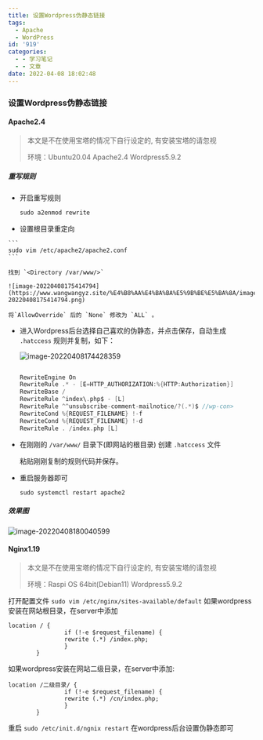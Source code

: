 ```yaml
---
title: 设置Wordpress伪静态链接
tags:
  - Apache
  - WordPress
id: '919'
categories:
  - - 学习笔记
  - - 文章
date: 2022-04-08 18:02:48
---
```


### 设置Wordpress伪静态链接

#### Apache2.4

> 本文是不在使用宝塔的情况下自行设定的, 有安装宝塔的请忽视
> 
> 环境：Ubuntu20.04 Apache2.4 Wordpress5.9.2

##### 重写规则

*   开启重写规则
    
    ```c
    sudo a2enmod rewrite
    ```
    
*   设置根目录重定向
   <!-- more --> 
    ```
    sudo vim /etc/apache2/apache2.conf
    ```
    
    找到 `<Directory /var/www/>`
    
    ![image-20220408175414794](https://www.wangwangyz.site/%E4%B8%AA%E4%BA%BA%E5%9B%BE%E5%BA%8A/image-20220408175414794.png)
    
    将`AllowOverride` 后的 `None` 修改为 `ALL` 。
    
*   进入Wordpress后台选择自己喜欢的伪静态，并点击保存，自动生成 `.hatccess` 规则并复制，如下：
    
    ![image-20220408174428359](https://www.wangwangyz.site/%E4%B8%AA%E4%BA%BA%E5%9B%BE%E5%BA%8A/image-20220408174428359.png)
    
    ```C
    
    RewriteEngine On
    RewriteRule .* - [E=HTTP_AUTHORIZATION:%{HTTP:Authorization}]
    RewriteBase /
    RewriteRule ^index\.php$ - [L]
    RewriteRule ^^unsubscribe-comment-mailnotice/?(.*)$ //wp-con>
    RewriteCond %{REQUEST_FILENAME} !-f
    RewriteCond %{REQUEST_FILENAME} !-d
    RewriteRule . /index.php [L]
    ```
    
*   在刚刚的 `/var/www/` 目录下(即网站的根目录) 创建 `.hatccess` 文件
    
    粘贴刚刚复制的规则代码并保存。
    
*   重启服务器即可
    
    ```
    sudo systemctl restart apache2
    ```
    

##### 效果图

![image-20220408180040599](https://www.wangwangyz.site/%E4%B8%AA%E4%BA%BA%E5%9B%BE%E5%BA%8A/image-20220408180040599.png)

#### Nginx1.19

> 本文是不在使用宝塔的情况下自行设定的, 有安装宝塔的请忽视
> 
> 环境：Raspi OS 64bit(Debian11) Wordpress5.9.2

打开配置文件 `sudo vim /etc/nginx/sites-available/default` 如果wordpress安装在网站根目录，在server中添加

```
location / {  
                if (!-e $request_filename) {  
                rewrite (.*) /index.php;  
                }  
        }  
```

如果wordpress安装在网站二级目录，在server中添加:

```
location /二级目录/ {  
                if (!-e $request_filename) {  
                rewrite (.*) /cn/index.php;  
                }  
        }
```

重启 `sudo /etc/init.d/ngnix restart` 在wordpress后台设置伪静态即可